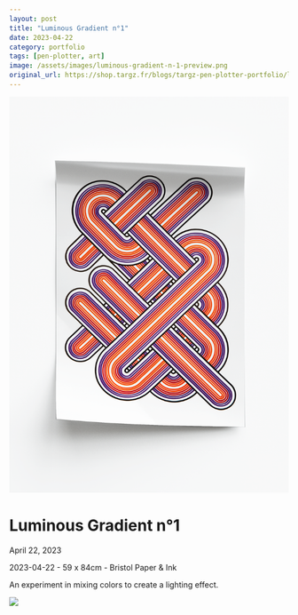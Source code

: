 ```yaml
---
layout: post
title: "Luminous Gradient n°1"
date: 2023-04-22
category: portfolio
tags: [pen-plotter, art]
image: /assets/images/luminous-gradient-n-1-preview.png
original_url: https://shop.targz.fr/blogs/targz-pen-plotter-portfolio/luminous-gradient-n-1
---
```


![Luminous Gradient n°1](/assets/images/luminous-gradient-n-1-02.png)

# Luminous Gradient n°1
April 22, 2023

2023-04-22 - 59 x 84cm - Bristol Paper & Ink

An experiment in mixing colors to create a lighting effect.

![](/assets/images/luminous-gradient-n-1-03.png)